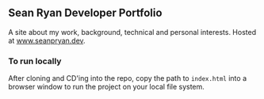 ## Sean Ryan Developer Portfolio
A site about my work, background, technical and personal interests. Hosted at www.seanpryan.dev.

### To run locally
After cloning and CD'ing into the repo, copy the path to `index.html` into a browser window to run the project on your local file system. 
